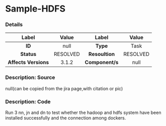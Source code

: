 # Sample-HDFS
### Details
| Label                | Value    | Label           | Value    |
|:--------------------:|:--------:|:---------------:|:--------:|
| **ID**               | null     | **Type**        | Task     |
| **Status**           | RESOLVED | **Resoultion**  | RESOLVED |
| **Affects Versions** | 3.1.2    | **Component/s** | null     |
### Description: Source
null(can be copied from the jira page,with citation or pic)
### Description: Code
Run 3 nn, jn and dn to test whether the hadoop and hdfs system have been installed successfully
 and the connection among dockers. 